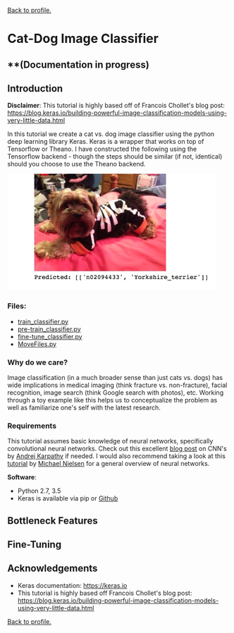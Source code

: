 [Back to profile.](http://mgallow.github.io)

# Cat-Dog Image Classifier

## **(Documentation in progress)

## Introduction

**Disclaimer**: This tutorial is highly based off of Francois Chollet's blog post: https://blog.keras.io/building-powerful-image-classification-models-using-very-little-data.html

In this tutorial we create a cat vs. dog image classifier using the python deep learning library Keras. Keras is a wrapper that works on top of Tensorflow or Theano. I have constructed the following using the Tensorflow backend - though the steps should be similar (if not, identical) should you choose to use the Theano backend.

![](https://github.com/MGallow/CatDog/blob/master/example.jpg)

### Files:

- [train_classifier.py](https://github.com/MGallow/CatDog/blob/master/train_classifier.py)
- [pre-train_classifier.py](https://github.com/MGallow/CatDog/blob/master/pre-train_classifier.py)
- [fine-tune_classifier.py](https://github.com/MGallow/CatDog/blob/master/fine-tune_classifier.py)
- [MoveFiles.py](https://github.com/MGallow/CatDog/blob/master/MoveFiles.py)

### Why do we care?

Image classification (in a much broader sense than just cats vs. dogs) has wide implications in medical imaging (think fracture vs. non-fracture), facial recognition, image search (think Google search with photos), etc. Working through a toy example like this helps us to conceptualize the problem as well as familiarize one's self with the latest research.

### Requirements

This tutorial assumes basic knowledge of neural networks, specifically convolutional neural networks. Check out this excellent [blog post](http://cs231n.github.io/convolutional-networks/) on CNN's by [Andrej Karpathy](http://cs.stanford.edu/people/karpathy/) if needed. I would also recommend taking a look at this [tutorial](http://neuralnetworksanddeeplearning.com) by [Michael Nielsen](http://michaelnielsen.org) for a general overview of neural networks.

**Software**:
- Python 2.7, 3.5
- Keras is available via pip or [Github](https://github.com/fchollet/keras)

## Bottleneck Features

## Fine-Tuning


## Acknowledgements

- Keras documentation: https://keras.io
- This tutorial is highly based off Francois Chollet's blog post: https://blog.keras.io/building-powerful-image-classification-models-using-very-little-data.html



[Back to profile.](http://mgallow.github.io)
